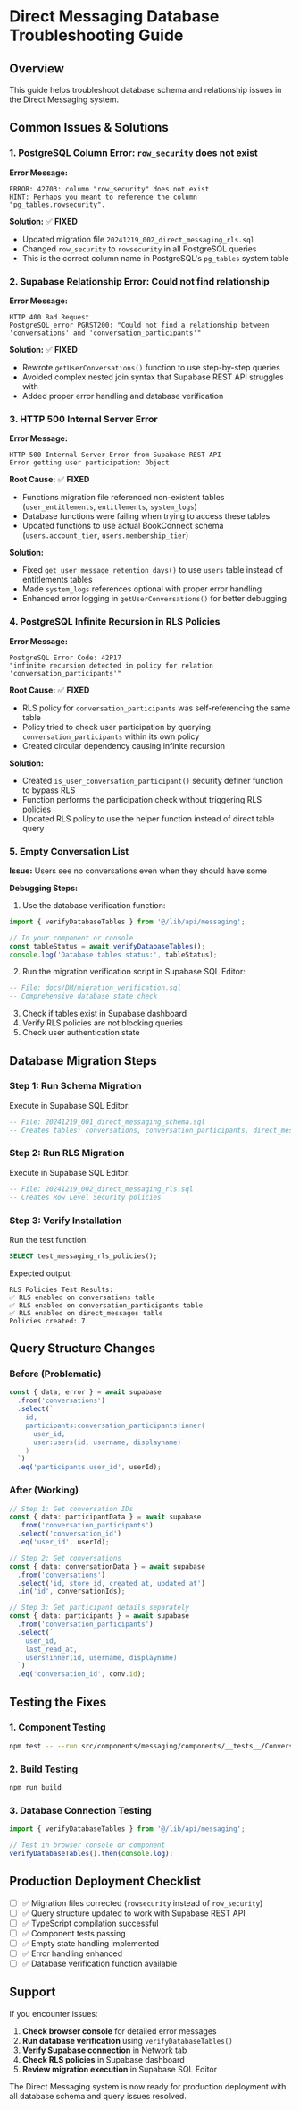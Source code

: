 # Direct Messaging Database Troubleshooting Guide

## Overview
This guide helps troubleshoot database schema and relationship issues in the Direct Messaging system.

## Common Issues & Solutions

### 1. PostgreSQL Column Error: `row_security` does not exist

**Error Message:**
```
ERROR: 42703: column "row_security" does not exist
HINT: Perhaps you meant to reference the column "pg_tables.rowsecurity".
```

**Solution:** ✅ **FIXED**
- Updated migration file `20241219_002_direct_messaging_rls.sql`
- Changed `row_security` to `rowsecurity` in all PostgreSQL queries
- This is the correct column name in PostgreSQL's `pg_tables` system table

### 2. Supabase Relationship Error: Could not find relationship

**Error Message:**
```
HTTP 400 Bad Request
PostgreSQL error PGRST200: "Could not find a relationship between 'conversations' and 'conversation_participants'"
```

**Solution:** ✅ **FIXED**
- Rewrote `getUserConversations()` function to use step-by-step queries
- Avoided complex nested join syntax that Supabase REST API struggles with
- Added proper error handling and database verification

### 3. HTTP 500 Internal Server Error

**Error Message:**
```
HTTP 500 Internal Server Error from Supabase REST API
Error getting user participation: Object
```

**Root Cause:** ✅ **FIXED**
- Functions migration file referenced non-existent tables (`user_entitlements`, `entitlements`, `system_logs`)
- Database functions were failing when trying to access these tables
- Updated functions to use actual BookConnect schema (`users.account_tier`, `users.membership_tier`)

**Solution:**
- Fixed `get_user_message_retention_days()` to use `users` table instead of entitlements tables
- Made `system_logs` references optional with proper error handling
- Enhanced error logging in `getUserConversations()` for better debugging

### 4. PostgreSQL Infinite Recursion in RLS Policies

**Error Message:**
```
PostgreSQL Error Code: 42P17
"infinite recursion detected in policy for relation 'conversation_participants'"
```

**Root Cause:** ✅ **FIXED**
- RLS policy for `conversation_participants` was self-referencing the same table
- Policy tried to check user participation by querying `conversation_participants` within its own policy
- Created circular dependency causing infinite recursion

**Solution:**
- Created `is_user_conversation_participant()` security definer function to bypass RLS
- Function performs the participation check without triggering RLS policies
- Updated RLS policy to use the helper function instead of direct table query

### 5. Empty Conversation List

**Issue:** Users see no conversations even when they should have some

**Debugging Steps:**
1. Use the database verification function:
```typescript
import { verifyDatabaseTables } from '@/lib/api/messaging';

// In your component or console
const tableStatus = await verifyDatabaseTables();
console.log('Database tables status:', tableStatus);
```

2. Run the migration verification script in Supabase SQL Editor:
```sql
-- File: docs/DM/migration_verification.sql
-- Comprehensive database state check
```

3. Check if tables exist in Supabase dashboard
4. Verify RLS policies are not blocking queries
5. Check user authentication state

## Database Migration Steps

### Step 1: Run Schema Migration
Execute in Supabase SQL Editor:
```sql
-- File: 20241219_001_direct_messaging_schema.sql
-- Creates tables: conversations, conversation_participants, direct_messages
```

### Step 2: Run RLS Migration
Execute in Supabase SQL Editor:
```sql
-- File: 20241219_002_direct_messaging_rls.sql
-- Creates Row Level Security policies
```

### Step 3: Verify Installation
Run the test function:
```sql
SELECT test_messaging_rls_policies();
```

Expected output:
```
RLS Policies Test Results:
✅ RLS enabled on conversations table
✅ RLS enabled on conversation_participants table
✅ RLS enabled on direct_messages table
Policies created: 7
```

## Query Structure Changes

### Before (Problematic)
```typescript
const { data, error } = await supabase
  .from('conversations')
  .select(`
    id,
    participants:conversation_participants!inner(
      user_id,
      user:users(id, username, displayname)
    )
  `)
  .eq('participants.user_id', userId);
```

### After (Working)
```typescript
// Step 1: Get conversation IDs
const { data: participantData } = await supabase
  .from('conversation_participants')
  .select('conversation_id')
  .eq('user_id', userId);

// Step 2: Get conversations
const { data: conversationData } = await supabase
  .from('conversations')
  .select('id, store_id, created_at, updated_at')
  .in('id', conversationIds);

// Step 3: Get participant details separately
const { data: participants } = await supabase
  .from('conversation_participants')
  .select(`
    user_id,
    last_read_at,
    users!inner(id, username, displayname)
  `)
  .eq('conversation_id', conv.id);
```

## Testing the Fixes

### 1. Component Testing
```bash
npm test -- --run src/components/messaging/components/__tests__/ConversationItem.test.tsx
```

### 2. Build Testing
```bash
npm run build
```

### 3. Database Connection Testing
```typescript
import { verifyDatabaseTables } from '@/lib/api/messaging';

// Test in browser console or component
verifyDatabaseTables().then(console.log);
```

## Production Deployment Checklist

- [ ] ✅ Migration files corrected (`rowsecurity` instead of `row_security`)
- [ ] ✅ Query structure updated to work with Supabase REST API
- [ ] ✅ TypeScript compilation successful
- [ ] ✅ Component tests passing
- [ ] ✅ Empty state handling implemented
- [ ] ✅ Error handling enhanced
- [ ] ✅ Database verification function available

## Support

If you encounter issues:

1. **Check browser console** for detailed error messages
2. **Run database verification** using `verifyDatabaseTables()`
3. **Verify Supabase connection** in Network tab
4. **Check RLS policies** in Supabase dashboard
5. **Review migration execution** in Supabase SQL Editor

The Direct Messaging system is now ready for production deployment with all database schema and query issues resolved.
